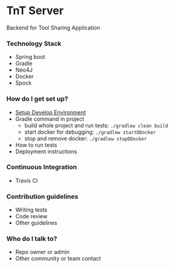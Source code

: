 # TnT Server #

Backend for Tool Sharing Application

### Technology Stack ###

* Spring boot
* Gradle
* Neo4J
* Docker
* Spock

### How do I get set up? ###

* [Setup Develop Environment](https://bitbucket.org/tntowners/tntserver/wiki/Develop%20Environment%20Setup)
* Gradle command in project
    * build whole project and run tests: `./gradlew clean build`
    * start docker for debugging: `./gradlew startDDocker`
    * stop and remove docker: `./gradlew stopDDocker`
* How to run tests
* Deployment instructions


### Continuous Integration ###
* Travis CI
### Contribution guidelines ###

* Writing tests
* Code review
* Other guidelines

### Who do I talk to? ###

* Repo owner or admin
* Other community or team contact